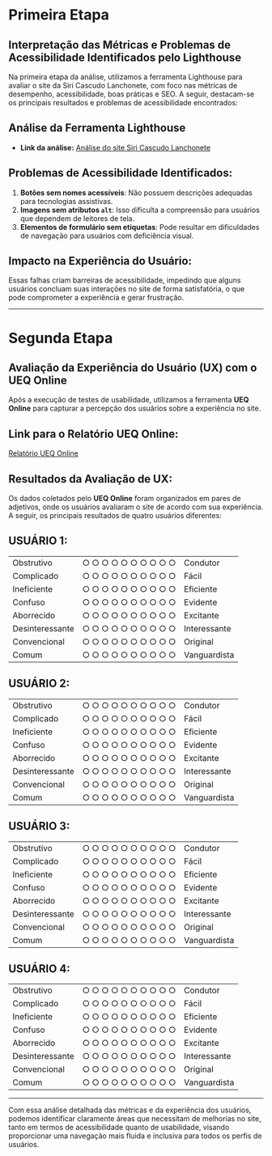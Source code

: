 # Primeira Etapa 

## Interpretação das Métricas e Problemas de Acessibilidade Identificados pelo Lighthouse
Na primeira etapa da análise, utilizamos a ferramenta Lighthouse para avaliar o site da Siri Cascudo Lanchonete, com foco nas métricas de desempenho, acessibilidade, boas práticas e SEO. A seguir, destacam-se os principais resultados e problemas de acessibilidade encontrados:

## Análise da Ferramenta Lighthouse
- **Link da análise:** [Análise do site Siri Cascudo Lanchonete](https://pagespeed.web.dev/analysis/https-siricascudolanchonete-pedidosite-com-br/l2sc8faqx3?form_factor=desktop&category=performance&category=accessibility&category=best-practices&category=seo&hl=pt-PT&utm_source=lh-chrome-ext)

## Problemas de Acessibilidade Identificados:
1. **Botões sem nomes acessíveis**: Não possuem descrições adequadas para tecnologias assistivas.
2. **Imagens sem atributos `alt`**: Isso dificulta a compreensão para usuários que dependem de leitores de tela.
3. **Elementos de formulário sem etiquetas**: Pode resultar em dificuldades de navegação para usuários com deficiência visual.

## Impacto na Experiência do Usuário:
Essas falhas criam barreiras de acessibilidade, impedindo que alguns usuários concluam suas interações no site de forma satisfatória, o que pode comprometer a experiência e gerar frustração.

---

# Segunda Etapa

## Avaliação da Experiência do Usuário (UX) com o UEQ Online

Após a execução de testes de usabilidade, utilizamos a ferramenta **UEQ Online** para capturar a percepção dos usuários sobre a experiência no site.

## Link para o Relatório UEQ Online:
[Relatório UEQ Online](https://onedrive.live.com/personal/c6a52d825040847a/_layouts/15/doc2.aspx?resid=2c413782-54c2-4034-84fe-dc27936ddeec&cid=c6a52d825040847a&ct=1728801614322&wdOrigin=OFFICECOM-WEB.START.UPLOAD&wdPreviousSessionSrc=HarmonyWeb&wdPreviousSession=5ed75e1d-b19e-4863-873a-70dc7c77056d)

## Resultados da Avaliação de UX:
Os dados coletados pelo **UEQ Online** foram organizados em pares de adjetivos, onde os usuários avaliaram o site de acordo com sua experiência. A seguir, os principais resultados de quatro usuários diferentes:

## **USUÁRIO 1:**
|                |                                                |                |
|----------------|------------------------------------------------|----------------|
| Obstrutivo     | ○ ○ ○ ○ ○ ○ ○ ○ ○ ○                            | Condutor       |
| Complicado     | ○ ○ ○ ○ ○ ○ ○ ○ ○ ○                            | Fácil          |
| Ineficiente    | ○ ○ ○ ○ ○ ○ ○ ○ ○ ○                            | Eficiente      |
| Confuso        | ○ ○ ○ ○ ○ ○ ○ ○ ○ ○                            | Evidente       |
| Aborrecido     | ○ ○ ○ ○ ○ ○ ○ ○ ○ ○                            | Excitante      |
| Desinteressante| ○ ○ ○ ○ ○ ○ ○ ○ ○ ○                            | Interessante   |
| Convencional   | ○ ○ ○ ○ ○ ○ ○ ○ ○ ○                            | Original       |
| Comum          | ○ ○ ○ ○ ○ ○ ○ ○ ○ ○                            | Vanguardista   |

## **USUÁRIO 2:**
|                |                                                |                |
|----------------|------------------------------------------------|----------------|
| Obstrutivo     | ○ ○ ○ ○ ○ ○ ○ ○ ○ ○                            | Condutor       |
| Complicado     | ○ ○ ○ ○ ○ ○ ○ ○ ○ ○                            | Fácil          |
| Ineficiente    | ○ ○ ○ ○ ○ ○ ○ ○ ○ ○                            | Eficiente      |
| Confuso        | ○ ○ ○ ○ ○ ○ ○ ○ ○ ○                            | Evidente       |
| Aborrecido     | ○ ○ ○ ○ ○ ○ ○ ○ ○ ○                            | Excitante      |
| Desinteressante| ○ ○ ○ ○ ○ ○ ○ ○ ○ ○                            | Interessante   |
| Convencional   | ○ ○ ○ ○ ○ ○ ○ ○ ○ ○                            | Original       |
| Comum          | ○ ○ ○ ○ ○ ○ ○ ○ ○ ○                            | Vanguardista   |

## **USUÁRIO 3:**
|                |                                                |                |
|----------------|------------------------------------------------|----------------|
| Obstrutivo     | ○ ○ ○ ○ ○ ○ ○ ○ ○ ○                            | Condutor       |
| Complicado     | ○ ○ ○ ○ ○ ○ ○ ○ ○ ○                            | Fácil          |
| Ineficiente    | ○ ○ ○ ○ ○ ○ ○ ○ ○ ○                            | Eficiente      |
| Confuso        | ○ ○ ○ ○ ○ ○ ○ ○ ○ ○                            | Evidente       |
| Aborrecido     | ○ ○ ○ ○ ○ ○ ○ ○ ○ ○                            | Excitante      |
| Desinteressante| ○ ○ ○ ○ ○ ○ ○ ○ ○ ○                            | Interessante   |
| Convencional   | ○ ○ ○ ○ ○ ○ ○ ○ ○ ○                            | Original       |
| Comum          | ○ ○ ○ ○ ○ ○ ○ ○ ○ ○                            | Vanguardista   |

## **USUÁRIO 4:**
|                |                                                |                |
|----------------|------------------------------------------------|----------------|
| Obstrutivo     | ○ ○ ○ ○ ○ ○ ○ ○ ○ ○                            | Condutor       |
| Complicado     | ○ ○ ○ ○ ○ ○ ○ ○ ○ ○                            | Fácil          |
| Ineficiente    | ○ ○ ○ ○ ○ ○ ○ ○ ○ ○                            | Eficiente      |
| Confuso        | ○ ○ ○ ○ ○ ○ ○ ○ ○ ○                            | Evidente       |
| Aborrecido     | ○ ○ ○ ○ ○ ○ ○ ○ ○ ○                            | Excitante      |
| Desinteressante| ○ ○ ○ ○ ○ ○ ○ ○ ○ ○                            | Interessante   |
| Convencional   | ○ ○ ○ ○ ○ ○ ○ ○ ○ ○                            | Original       |
| Comum          | ○ ○ ○ ○ ○ ○ ○ ○ ○ ○                            | Vanguardista   |

------

Com essa análise detalhada das métricas e da experiência dos usuários, podemos identificar claramente áreas que necessitam de melhorias no site, tanto em termos de acessibilidade quanto de usabilidade, visando proporcionar uma navegação mais fluida e inclusiva para todos os perfis de usuários.


